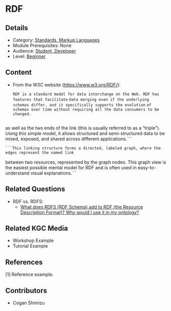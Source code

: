 # RDF
## Details
* Category: [Standards, Markup Languages](../categories/Standards,_Markup_Languages.md)
* Module Prerequisites: None
* Audience: [Student, Developer](../audiences/Student,_Developer.md)
* Level: [Beginner](../levels/Beginner.md)

## Content
* From the W3C website (https://www.w3.org/RDF/): 
 
    ```RDF is a standard model for data interchange on the Web. RDF has features that facilitate```
    ```data merging even if the underlying schemas differ, and it specifically supports the evolution```
    ```of schemas over time without requiring all the data consumers to be changed.```

    ```RDF extends the linking structure of the Web to use URIs to name the relationship between things
as well as the two ends of the link (this is usually referred to as a “triple”). Using this simple 
model, it allows structured and semi-structured data to be mixed, exposed, and shared across 
different applications.```

    ```This linking structure forms a directed, labeled graph, where the edges represent the named link 
between two resources, represented by the graph nodes. This graph view is the easiest possible
mental model for RDF and is often used in easy-to-understand visual explanations.```

## Related Questions
* RDF vs. RDFS:
  * [What does RDFS (RDF Schema) add to RDF (the Resource Description Format)? Why would I use it in my ontology?](https://github.com/GlennClatworthy/kgc_discussion_group/wiki/Questions,-we-have-questions)

## Related KGC Media
* Workshop Example
* Tutorial Example

## References
[1] Reference example.

## Contributors
* Cogan Shimizu

